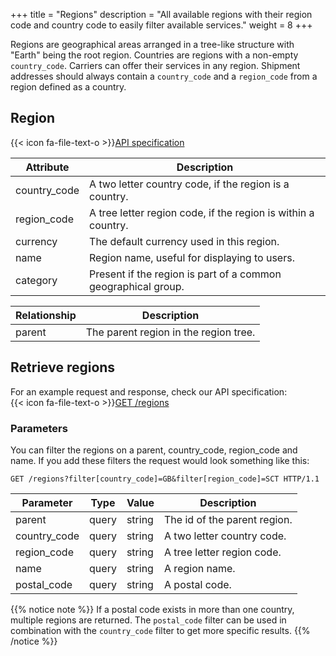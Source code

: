 +++
title = "Regions"
description = "All available regions with their region code and country code to easily filter available services."
weight = 8
+++

Regions are geographical areas arranged in a tree-like structure with "Earth" being the root region. Countries are regions with a non-empty `country_code`. Carriers can offer their services in any region. Shipment addresses should always contain a `country_code` and a `region_code` from a region defined as a country.

## Region

{{< icon fa-file-text-o >}}[API specification](https://docs.myparcel.com/api-specification#/Regions)

Attribute    | Description
------------ | -----------
country_code | A two letter country code, if the region is a country.
region_code  | A tree letter region code, if the region is within a country.
currency     | The default currency used in this region.
name         | Region name, useful for displaying to users.
category     | Present if the region is part of a common geographical group.

Relationship | Description
------------ | -----------
parent       | The parent region in the region tree.

## Retrieve regions

For an example request and response, check our API specification:<br>
{{< icon fa-file-text-o >}}[GET /regions](https://docs.myparcel.com/api-specification#/Regions/get_regions)

### Parameters

You can filter the regions on a parent, country_code, region_code and name.
If you add these filters the request would look something like this:

```http
GET /regions?filter[country_code]=GB&filter[region_code]=SCT HTTP/1.1
```

Parameter    | Type  | Value   | Description
------------ | ----- | ------- | -----------
parent       | query | string  | The id of the parent region.
country_code | query | string  | A two letter country code.
region_code  | query | string  | A tree letter region code.
name         | query | string  | A region name.
postal_code  | query | string  | A postal code.


{{% notice note %}}
If a postal code exists in more than one country, multiple regions are returned. The `postal_code` filter
can be used in combination with the `country_code` filter to get more specific results.
{{% /notice %}}
